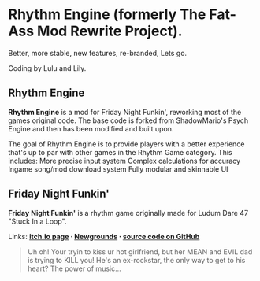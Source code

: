 # Rhythm Engine (formerly The Fat-Ass Mod Rewrite Project). 
Better, more stable, new features, re-branded, Lets go.

Coding by Lulu and Lily.

## Rhythm Engine
**Rhythm Engine** is a mod for Friday Night Funkin', reworking most of the games original code.
The base code is forked from ShadowMario's Psych Engine and then has been modified and built upon.

The goal of Rhythm Engine is to provide players with a better experience that's up to par with other games in the Rhythm Game category.
This includes: 
More precise input system
Complex calculations for accuracy 
Ingame song/mod download system
Fully modular and skinnable UI

## Friday Night Funkin'
**Friday Night Funkin'** is a rhythm game originally made for Ludum Dare 47 "Stuck In a Loop".

Links: **[itch.io page](https://ninja-muffin24.itch.io/funkin) ⋅ [Newgrounds](https://www.newgrounds.com/portal/view/770371) ⋅ [source code on GitHub](https://github.com/ninjamuffin99/Funkin)**
> Uh oh! Your tryin to kiss ur hot girlfriend, but her MEAN and EVIL dad is trying to KILL you! He's an ex-rockstar, the only way to get to his heart? The power of music... 
